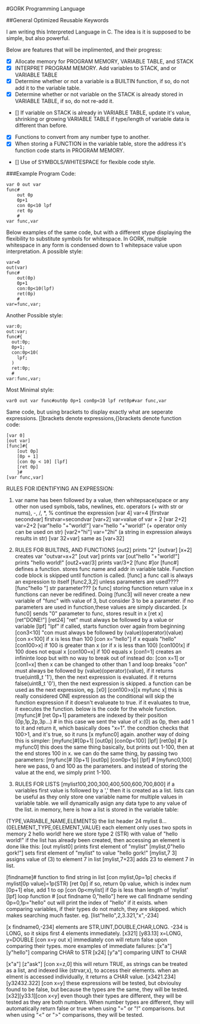 #GORK Programming Language

##General Optimized Reusable Keywords

I am writing this Interpreted Language in C. The idea is it is supposed to be simple, but also powerful.

Below are features that will be implimented, and their progress:

- [x] Allocate memory for PROGRAM MEMORY, VARIABLE TABLE, and STACK
- [x] INTERPRET PROGRAM MEMORY. Add variables to STACK, and or VARIABLE TABLE
- [x] Determine whether or not a variable is a BUILTIN function, if so, do not add it to the variable table.
- [x] Determine whether or not variable on the STACK is already stored in VARIABLE TABLE, if so, do not re-add it.
- [] If variable on STACK is already in VARIABLE TABLE, update it's value, shrinking or growing VARIABLE TABLE if type/length of variable data is different than before.
- [x] Functions to convert from any number type to another.
- [x] When storing a FUNCTION in the variable table, store the address it's function code starts in PROGRAM MEMORY.
- [] Use of SYMBOLS/WHITESPACE for flexible code style.

###Example Program Code:

```
var 0 out var
func#
    out 0p
    0p+1
    con 0p<10 lpf
    ret 0p
    #
var func,var

```

Below examples of the same code, but with a different stype displaying the flexibility to substitute symbols for whitespace. In GORK, multiple whitespace in any form is condensed down to 1 whitepsace value upon interpretation.
A possible style:

```
var=0
out(var)
func#
    out(0p)
    0p+1
    con:0p<10(lpf)
    ret(0p)
    #
var=func,var;
```

Another Possible style:

```
var:0;
out:var;
func#{
  out:0p;
  0p+1;
  con:0p<10(
    lpf;
  )
  ret:0p;
  #
var:func,var;
```

Most Minimal style:

```
var0 out var func#out0p 0p+1 con0p<10 lpf ret0p#var func,var
```

Same code, but using brackets to display exactly what are seperate expressions. []brackets denote expressions,{}brackets denote function code:

```
[var 0]
[out var]
[func]#{
    [out 0p]
    [0p + 1]
    [con 0p < 10] [lpf]
    [ret 0p]
    }#
[var func,var]
```

RULES FOR IDENTIFYING AN EXPRESSION:
1. var name has been followed by a value, then whitepsace(space or any other non used symbols, tabs, newlines, etc. operators (+ with str or nums), -, /, *, % continue the expression
  [var 4]                  var=4
  [firstvar secondvar]     firstvar=secondvar
  [var+2]                  var=value of var + 2
  [var 2+2]                var=2+2
  [var"hello "+"world!"]   var="hello "+"world!" (+ operator only can be used on str)
  [var2+"hi"]              var="2hi" (a string in expression always results in str)
  [var 32+var]             same as [var+32]

2. RULES FOR BUILTINS, AND FUNCTIONS
  [out2]                  prints "2"
  [outvar] [x+2]          creates var "outvar=x+2"
  [out var]               prints var
  [out"hello "+"world!"]  prints "hello world!"
  [out2+var/3]            prints var/3+2
  [func #]or
  [func#]                 defines a function. stores func name and addr in variable
                          table. Function code block is skipped until function is called.
  [func]                  a func call is always an expression to itself
  [func2,3,2]             unless parameters are used????
  [func"hello "]          str parameter???
  [x func]                storing function return value in x
                          functions can never be redifined. Doing [func3] will never
                          create a new variable of "func" with value of 3, but consider
                          3 to be a parameter. if no parameters are used in function,these values are simply discarded.
  [x func0]               sends "0" parameter to func, stores result in x
  [ret x]
  [ret"DONE!"]
  [ret24]                 "ret" must always be followed by a value or variable
  [lpf]                   "lpf" if called, starts function over again from beginning
  [con3<10]               "con must always be followed by (value)(operator)(value)
  [con x<100]             if x is less than 100
  [con x="hello"]         if x equals "hello"
  [con100>x]              if 100 is greater than x (or if x is less than 100)
  [con100!x]              if 100 does not equal x
  [con100=x]              if 100 equals x
  [con1=1]                creates an infininte loop but with no way to break out of
                          instead do:
  [con x=1] or
  [con1=x]                then x can be changed to other than 1 and loop breaks
                          "con" must always be followed by (value)(operator)(value), if
                          it returns true(uint8_t '1'), then the next expression is evaluated. if it returns false(uint8_t '0'), then the next expression is skipped.
                          a function can be used as the next expression, eg.
  [x0]
  [con100>x][x myfunc x]  this is really considered ONE expression as the conditional
                          will skip the function expression if it doesn't evalueate to
                          true. if it evaluates to true, it executes the function. below is the code for the whole function.
  [myfunc]#
          [ret 0p+1]      parameters are indexed by their position (0p,1p,2p,3p...)
          #               in this case we sent the value of x:(0) as 0p, then add 1
                          to it and return it, which basically does "x=1". the condtion checks that 100>1, and it's true, so it runs [x myfunc0] again.
                          another way of doing this is simpler:
  [myfunc]#[0p+1]
           [out0p]
           [con0p<100]
           [lpf]
           [ret0p]
          #
  [x myfunc0]             this does the same thing basically, but prints out 1-100,
                          then at the end stores 100 in x. we can do the same thing,
                          by passing two parameters:
    [myfunc]#
           [0p+1]
           [out0p]
           [con0p<1p]
           [lpf]
          #
  [myfunc0,100]        here we pass, 0 and 100 as the parameters. and instead of
                       storing the value at the end, we simply print 1-100.
                       
3. RULES FOR LISTS
  [mylist100,200,300,400,500,600,700,800] if a variables first value is followed by a 
                                          ',' then it is created as a list. lists can be useful as they only store one variable name for multiple values in variable table. we will dynamically asign any data type to any value of the list. in memory, here is how a list is stored in the variable table:
  
  (TYPE,VARIABLE_NAME,ELEMENTS)           the list header
   24   mylist        8...  
  (0ELEMENT_TYPE,0ELEMENT_VALUE)          each element only uses two spots in memory
   2             hello world!             here we store type 2 (STR) with value of
                                          "hello world!"
                                          if the list has already been created, then accessing an element is done like this:
  [out mylist0]                           prints first element of "mylist"
  [mylist,0"hello gork!"]                  sets first element of "mylist" to value 
                                          "hello gork!"
  [mylist,7 3]                             assigns value of (3) to element 7 in list
  [mylist,7+23]                            adds 23 to element 7 in list.
  
  [findname]#                             function to find string in list
              [con mylist,0p=1p]          checks if mylist[0p value]=1p(STR)
              [ret 0p]                    if so, return 0p value, which is index num
              [0p+1]                      else, add 1 to op
              [con 0p<mylist]             if 0p is less than length of 'mylist'
              [lpf]                       loop function
            #
  [out findname 0,"hello"]                here we call findname sending 0p=0,1p="hello"
                                          out will print the index of "hello" if it exists.
                                          when comparing variables, if their types do not match, they are skipped. which makes searching much faster. eg.
  [list"hello",2,3.321,"x",-234]
  
  [x findname0,-234]                     elements are STR,UINT,DOUBLE,CHAR,LONG.
                                         -234 is LONG, so it skips first 4 elements immediately.
  [x321] [y83.13]                        x=LONG, y=DOUBLE
  [con x=y out x]                        immediately con will return false upon
                                         comparing their types. more examples of immediate failures:
  [x"a"] [y"hello"]                      comparing CHAR to STR
  [x24]  [y"a"]                          comparing UINT to CHAR
  
  [x"a"] [z"ask"]
  [con x=z,0]                            this will return TRUE, as strings can be
                                         treated as a list, and indexed like (strvar,x), to access their elements. when an elment is accessed individually, it returns a CHAR value.
  [x3421.234] [y32432.322]
  [con x=y]
                                        these expressions will be tested, but obvioulsy found to be false, but because the types are the same, they will be tested.
  [x32][y33.1][con x<y]                 even though their types are different, they
                                        will be tested as they are both numbers. When number types are different, they will automatically return false or true when using "=" or "!" comparisons. but when using "<" or ">" comparisons, they will be tested.
  
  